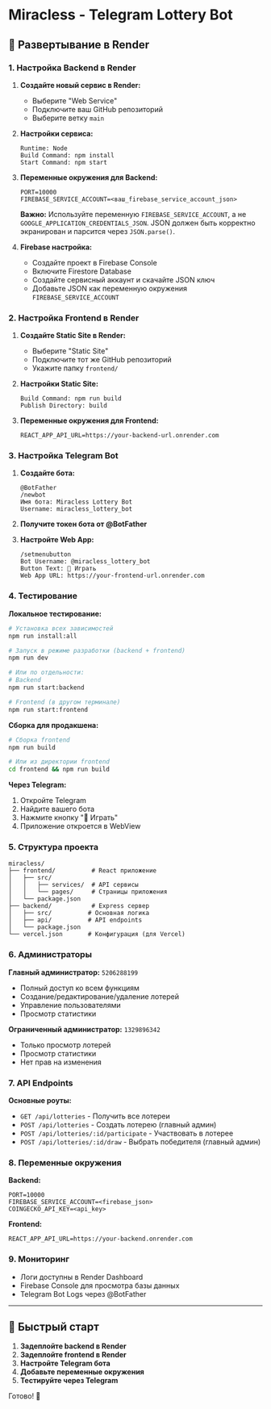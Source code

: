 # Miracless - Telegram Lottery Bot

## 🚀 Развертывание в Render

### 1. Настройка Backend в Render

1. **Создайте новый сервис в Render:**
   - Выберите "Web Service"
   - Подключите ваш GitHub репозиторий
   - Выберите ветку `main`

2. **Настройки сервиса:**
   ```
   Runtime: Node
   Build Command: npm install
   Start Command: npm start
   ```

3. **Переменные окружения для Backend:**
   ```env
   PORT=10000
   FIREBASE_SERVICE_ACCOUNT=<ваш_firebase_service_account_json>
   ```

   **Важно:** Используйте переменную `FIREBASE_SERVICE_ACCOUNT`, а не `GOOGLE_APPLICATION_CREDENTIALS_JSON`. JSON должен быть корректно экранирован и парсится через `JSON.parse()`.

4. **Firebase настройка:**
   - Создайте проект в Firebase Console
   - Включите Firestore Database
   - Создайте сервисный аккаунт и скачайте JSON ключ
   - Добавьте JSON как переменную окружения `FIREBASE_SERVICE_ACCOUNT`

### 2. Настройка Frontend в Render

1. **Создайте Static Site в Render:**
   - Выберите "Static Site"
   - Подключите тот же GitHub репозиторий
   - Укажите папку `frontend/`

2. **Настройки Static Site:**
   ```
   Build Command: npm run build
   Publish Directory: build
   ```

3. **Переменные окружения для Frontend:**
   ```env
   REACT_APP_API_URL=https://your-backend-url.onrender.com
   ```

### 3. Настройка Telegram Bot

1. **Создайте бота:**
   ```
   @BotFather
   /newbot
   Имя бота: Miracless Lottery Bot
   Username: miracless_lottery_bot
   ```

2. **Получите токен бота от @BotFather**

3. **Настройте Web App:**
   ```
   /setmenubutton
   Bot Username: @miracless_lottery_bot
   Button Text: 🎰 Играть
   Web App URL: https://your-frontend-url.onrender.com
   ```

### 4. Тестирование

**Локальное тестирование:**
```bash
# Установка всех зависимостей
npm run install:all

# Запуск в режиме разработки (backend + frontend)
npm run dev

# Или по отдельности:
# Backend
npm run start:backend

# Frontend (в другом терминале)
npm run start:frontend
```

**Сборка для продакшена:**
```bash
# Сборка frontend
npm run build

# Или из директории frontend
cd frontend && npm run build
```

**Через Telegram:**
1. Откройте Telegram
2. Найдите вашего бота
3. Нажмите кнопку "🎰 Играть"
4. Приложение откроется в WebView

### 5. Структура проекта

```
miracless/
├── frontend/          # React приложение
│   ├── src/
│   │   ├── services/  # API сервисы
│   │   └── pages/     # Страницы приложения
│   └── package.json
├── backend/           # Express сервер
│   ├── src/          # Основная логика
│   ├── api/          # API endpoints
│   └── package.json
└── vercel.json       # Конфигурация (для Vercel)
```

### 6. Администраторы

**Главный администратор:** `5206288199`
- Полный доступ ко всем функциям
- Создание/редактирование/удаление лотерей
- Управление пользователями
- Просмотр статистики

**Ограниченный администратор:** `1329896342`
- Только просмотр лотерей
- Просмотр статистики
- Нет прав на изменения

### 7. API Endpoints

**Основные роуты:**
- `GET /api/lotteries` - Получить все лотереи
- `POST /api/lotteries` - Создать лотерею (главный админ)
- `POST /api/lotteries/:id/participate` - Участвовать в лотерее
- `POST /api/lotteries/:id/draw` - Выбрать победителя (главный админ)

### 8. Переменные окружения

**Backend:**
```env
PORT=10000
FIREBASE_SERVICE_ACCOUNT=<firebase_json>
COINGECKO_API_KEY=<api_key>
```

**Frontend:**
```env
REACT_APP_API_URL=https://your-backend.onrender.com
```

### 9. Мониторинг

- Логи доступны в Render Dashboard
- Firebase Console для просмотра базы данных
- Telegram Bot Logs через @BotFather

---

## 🎯 Быстрый старт

1. **Задеплойте backend в Render**
2. **Задеплойте frontend в Render**
3. **Настройте Telegram бота**
4. **Добавьте переменные окружения**
5. **Тестируйте через Telegram**

Готово! 🎉